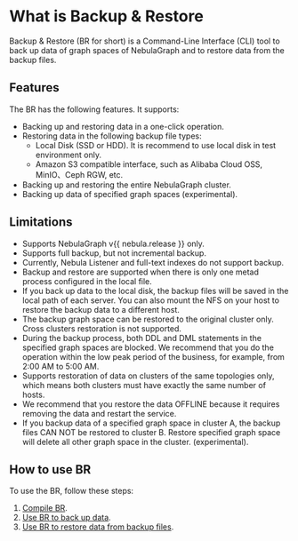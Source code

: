 # What is Backup & Restore

Backup & Restore (BR for short) is a Command-Line Interface (CLI) tool to back up data of graph spaces of NebulaGraph and to restore data from the backup files.

## Features

The BR has the following features. It supports:

- Backing up and restoring data in a one-click operation.
- Restoring data in the following backup file types:
  - Local Disk (SSD or HDD). It is recommend to use local disk in test environment only.
  - Amazon S3 compatible interface, such as Alibaba Cloud OSS, MinIO、Ceph RGW, etc.
- Backing up and restoring the entire NebulaGraph cluster.
- Backing up data of specified graph spaces (experimental).

## Limitations

- Supports NebulaGraph v{{ nebula.release }} only.
- Supports full backup, but not incremental backup.
- Currently, Nebula Listener and full-text indexes do not support backup.
- Backup and restore are supported when there is only one metad process configured in the local file.
- If you back up data to the local disk, the backup files will be saved in the local path of each server. You can also mount the NFS on your host to restore the backup data to a different host.
- The backup graph space can be restored to the original cluster only. Cross clusters restoration is not supported.
- During the backup process, both DDL and DML statements in the specified graph spaces are blocked. We recommend that you do the operation within the low peak period of the business, for example, from 2:00 AM to 5:00 AM.
- Supports restoration of data on clusters of the same topologies only, which means both clusters must have exactly the same number of hosts.
- We recommend that you restore the data OFFLINE because it requires removing the data and restart the service.
- If you backup data of a specified graph space in cluster A, the backup files CAN NOT be restored to cluster B. Restore specified graph space will delete all other graph space in the cluster. (experimental).
<!---When backing up or restoring the data deployed in Docker, network configuration should be done, such as IP and port mapping. -->

<!--
## Implementation

You can use the BR to do these:

- Backing up a cluster and storing its data in a local or cloud storage system.

- Restoring data to a cluster from a local or cloud storage system.

This section introduces how backup and restoration are implemented in the BR.

### Backup

To back up data, the BR sends a backup request to the leader metad process to trigger the backup process as follows:

1. The SSH login from the BR machine to the meta and the storage servers is verified.

  !!! Note

        Besides, if a remote storage system such as Amazon S3 or Alibaba Cloud OSS is necessary, their client installation and configuration are verified.

2. The BR sends a request to create backup files.

3. The leader metad process is locked.

  !!! note

        From now on, you cannot run any DDL statement of nGQL until Step 9.

4. The leader metad process blocks writing to the specified graph spaces.

  !!! note

        From now on, you cannot run any DML statement of nGQL in the specified graph spaces until Step 7. But this process does not affect the DQL statements in these graph spaces, and you can do whatever you want in other graph spaces.

5. The leader metad process sends a request to the storaged processes for the snapshot file names.

6. The leader metad process scans local RocksDB files and output SST files.

7. The leader metad process unblocks writing to the specified graph spaces.

  !!! note

        From now on, you can run DML statements of nGQL in the specified graph spaces.

8. The leader metad process sends responses to the BR with the metadata and snapshots including:
   - the thrift format,
   - partition information of the graph spaces,
   - the Raft log commit ID of each partition,
   - the snapshot information including the catalog of the snapshots of each storaged process,
   - their SST file names of the meta server, and
   - the backup file names.

9.  The leader metad process is unlocked.

  !!! note

        From now on, you can run any DDL statement of nGQL in the specified graph spaces.

10. The account on the BR machine logs on via SSH to the meta server where the leader locates and to all the storage servers and backs up files.

11. If Amazon S3 or Alibaba Cloud OSS is used, the BR uses commands to upload the files to the cloud storage system.

  !!! note

        This step causes massive disk reads. We recommend that a 10 Gigabit Network is applied. If a networking error occurs during this step, the backup process fails and you must do the backup operation again. For now, the backup process cannot be resumed from the broken point.

12. The BR sends a request to clean the snapshots from storage servers, and the backup process is done.
  
This figure shows how the backup is implemented.

![The figure shows the backup procedure](../../figs/ng-ug-001.png "Implementation of backup")

When backup files are generated, the file names are generated automatically. A folder name is in the format of `BACKUP_YY_MM_DD_HH_mm_SS`, of which,

- `BACKUP` indicates the files are backup files.
- `YY_MM_DD_HH_mm_SS` indicates the timestamp when the files are generated.

### Restore

!!! danger

    During the restoration process, the data on the target cluster is removed and then is replaced with the data from the backup files. If necessary, back up the data on the target cluster.

The restoration process is implemented as follows:

1. The SSH login from the BR to the meta and the storage servers is verified.

  !!! Note

        Besides, if a cloud storage system such as Amazon S3 or Alibaba Cloud OSS is necessary, their client installation and configuration are verified.

2. The BR downloads the metadata (but not data) of the backup files from the remote storage system or other external storage systems.

3. The BR verifies the topology of the clusters to make sure both clusters must have exactly the same number of hosts.

4. The BR stops the Meta Service and the Storage Service remotely.

5. The account on the BR machine logs on via SSH to the meta and storage servers to remove the existing data files.

6. When data files are removed, the account on the BR machine logs on via SSH to the meta and storage servers and downloads the backup files from the cloud storage system or other external storage systems.

7. When the backup files are downloaded, the BR starts the Meta Service.

8. The BR uses the `br restore` command to change the partition information of the specified metad processes.

9.  The BR starts the Storage Service, and the restoration process is done.

This figure shows how the restoration process is implemented.

![The figure shows the restoration process](../../figs/ng-ug-002.png "Implementation of restoration")
-->


## How to use BR

To use the BR, follow these steps:

1. [Compile BR](2.compile-br.md).
2. [Use BR to back up data](3.br-backup-data.md).
3. [Use BR to restore data from backup files](4.br-restore-data.md).
